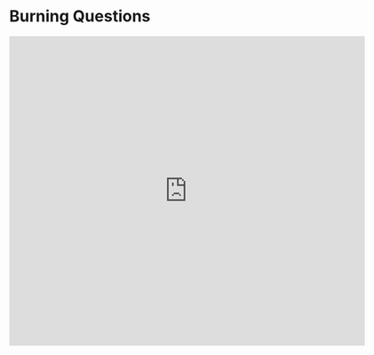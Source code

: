 # Burning Questions
<iframe src="https://docs.google.com/forms/d/e/1FAIpQLSel1ea8AgcX-k8QZW17lDG6fZ3tE4LaFW0zSWa3aV9hM4JXIg/viewform?embedded=true" width="640" height="558" frameborder="0" marginheight="0" marginwidth="0">Loading?</iframe>